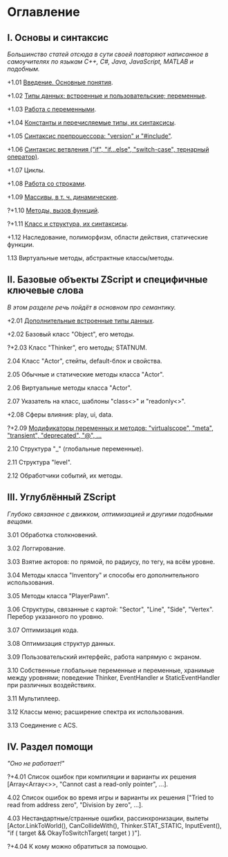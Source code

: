 # Оглавление

## I. Основы и синтаксис

_Большинство статей отсюда в сути своей повторяют написанное в самоучителях по языкам C++, C#, Java, JavaScript, MATLAB и подобным._

+1.01 [Введение. Основные понятия](1.01.%20Введение.%20Основные%20понятия.md).

+1.02 [Типы данных: встроенные и пользовательские; переменные](1.02.%20Типы%20данных.md).

+1.03 [Работа с переменными](1.04.%20Работа%20с%20переменными.md).

+1.04 [Константы и перечисляемые типы, их синтаксисы](1.03.%20Константы%20и%20перечисляемые%20типы.md).

+1.05 [Синтаксис препроцессора: "version" и "#include"](1.05.%20Синтаксис%20препроцессора.md).

+1.06 [Синтаксис ветвления ("if", "if...else", "switch-case", тернарный оператор)](1.06.%20Синтаксис%20ветвления%20(if,%20else,%20switch-case).md).

+1.07 Циклы.

+1.08 [Работа со строками](1.07.%20Работа%20со%20строками.md).

+1.09 [Массивы, в т. ч. динамические](1.08.%20Массивы.md).

?+1.10 [Методы, вызов функций](1.09.%20Методы.md).

?+1.11 [Класс и структура, их синтаксисы](1.10.%20Классы%20и%20структуры.md).

+1.12 Наследование, полиморфизм, области действия, статические функции.

1.13 Виртуальные методы, абстрактные классы/методы.



## II. Базовые объекты ZScript и специфичные ключевые слова

_В этом разделе речь пойдёт в основном про семантику._

+2.01 [Дополнительные встроенные типы данных](2.01.%20Дополнительные%20встроенные%20типы%20данных.md).

+2.02 Базовый класс "Object", его методы.

?+2.03 Класс "Thinker", его методы; STATNUM.

2.04 Класс "Actor", стейты, default-блок и свойства.

2.05 Обычные и статические методы класса "Actor".

2.06 Виртуальные методы класса "Actor".

2.07 Указатель на класс, шаблоны "class<>" и "readonly<>".

+2.08 Сферы влияния: play, ui, data.

?+2.09 [Модификаторы переменных и методов: "virtualscope", "meta", "transient", "deprecated", "@", ...](2.08.%20Модификаторы%20переменных%20и%20методов.md)

2.10 Структура "_" (глобальные переменные).

2.11 Структура "level".

2.12 Обработчики событий, их методы.



## III. Углублённый ZScript

_Глубоко связанное с движком, оптимизацией и другими подобными вещами._

3.01 Обработка столкновений.

3.02 Логгирование.

3.03 Взятие акторов: по прямой, по радиусу, по тегу, на всём уровне.

3.04 Методы класса "Inventory" и способы его дополнительного использования.

3.05 Методы класса "PlayerPawn".

3.06 Структуры, связанные с картой: "Sector", "Line", "Side", "Vertex". Перебор указанного по уровню.

3.07 Оптимизация кода.

3.08 Оптимизация структур данных.

3.09 Пользовательский интерфейс, работа напрямую с экраном.

3.10 Собственные глобальные переменные и переменные, хранимые между уровнями; поведение Thinker, EventHandler и StaticEventHandler при различных воздействиях.

3.11 Мультиплеер.

3.12 Классы меню; расширение спектра их использования.

3.13 Соединение с ACS.



## IV. Раздел помощи

_"Оно не работает!"_

?+4.01 Список ошибок при компиляции и варианты их решения [Array<Array<>>, "Cannot cast a read-only pointer", ...].

4.02 Список ошибок во время игры и варианты их решения ["Tried to read from address zero", "Division by zero", ...].

4.03 Нестандартные/странные ошибки, рассинхронизации, вылеты [Actor.LinkToWorld(), CanCollideWith(), Thinker.STAT_STATIC, InputEvent(), "if ( target && OkayToSwitchTarget( target ) )"].

?+4.04 К кому можно обратиться за помощью.

